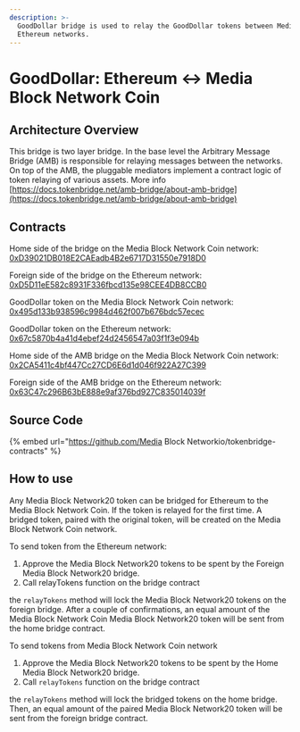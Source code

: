 ```yaml
---
description: >-
  GoodDollar bridge is used to relay the GoodDollar tokens between Media Block Network Coin and
  Ethereum networks.
---
```


# GoodDollar: Ethereum ↔ Media Block Network Coin

## Architecture Overview

This bridge is two layer bridge. In the base level the  Arbitrary Message Bridge \(AMB\) is responsible for relaying messages between the networks. On top of the AMB,  the pluggable mediators implement a contract logic of token relaying of various assets. More info [https://docs.tokenbridge.net/amb-bridge/about-amb-bridge](https://docs.tokenbridge.net/amb-bridge/about-amb-bridge)

## Contracts

Home side of the bridge on the Media Block Network Coin network: [0xD39021DB018E2CAEadb4B2e6717D31550e7918D0](https://mediablock.ai/address/0xD39021DB018E2CAEadb4B2e6717D31550e7918D0/transactions)

Foreign side of the bridge on the Ethereum network: [0xD5D11eE582c8931F336fbcd135e98CEE4DB8CCB0](https://etherscan.io/address/0xD5D11eE582c8931F336fbcd135e98CEE4DB8CCB0)

GoodDollar token on the Media Block Network Coin network: [0x495d133b938596c9984d462f007b676bdc57ecec](https://mediablock.ai/address/0x495d133B938596C9984d462F007B676bDc57eCEC/transactions)

GoodDollar token on the Ethereum network: [0x67c5870b4a41d4ebef24d2456547a03f1f3e094b](https://etherscan.io/address/0x67c5870b4a41d4ebef24d2456547a03f1f3e094b)

Home side of the AMB bridge on the Media Block Network Coin network: [0x2CA5411c4bf447Cc27CD6E6d1d046f922A27C399](https://mediablock.ai/address/0x2CA5411c4bf447Cc27CD6E6d1d046f922A27C399/transactions)

Foreign side of the AMB bridge on the Ethereum network: [0x63C47c296B63bE888e9af376bd927C835014039f](https://etherscan.io/address/0x63C47c296B63bE888e9af376bd927C835014039f)

## Source Code

{% embed url="https://github.com/Media Block Networkio/tokenbridge-contracts" %}

## How to use

Any Media Block Network20 token can be bridged for Ethereum to the Media Block Network Coin. If the token is relayed for the first time. A bridged token, paired with the original token, will be created on the Media Block Network Coin network. 

To send token from the Ethereum network:

1. Approve the Media Block Network20 tokens to be spent by the Foreign Media Block Network20 bridge. 
2. Call relayTokens function on the bridge contract

the `relayTokens` method will lock the Media Block Network20 tokens on the foreign bridge. After a couple of confirmations, an equal amount of the Media Block Network Coin Media Block Network20 token will be sent from the home bridge contract.

To send tokens from Media Block Network Coin network

1. Approve the Media Block Network20 tokens to be spent by the Home Media Block Network20 bridge. 
2. Call `relayTokens` function on the bridge contract

the `relayTokens` method will lock the bridged tokens on the home bridge. Then, an equal amount of the paired Media Block Network20 token will be sent from the foreign bridge contract.

